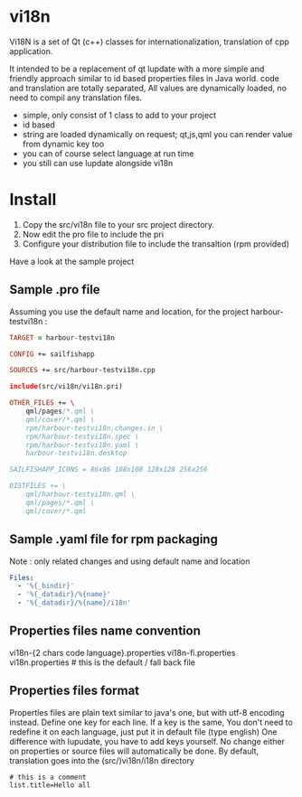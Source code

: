 # vi18n
Vi18N is a set of Qt (c++) classes for internationalization, translation of cpp application.

It intended to be a replacement of qt lupdate with a more simple and friendly approach similar to id based properties files in Java world.
code and translation are totally separated, All values are dynamically loaded, no need to compil any translation files.

* simple, only consist of 1 class to add to your project
* id based
* string are loaded dynamically on request; qt,js,qml you can render value from dynamic key too
* you can of course select language at run time
* you still can use lupdate alongside vi18n

Install
==================

1. Copy the src/vi18n file to your src project directory.
2. Now edit the pro file to include the pri
3. Configure your distribution file to include the transaltion (rpm provided)

Have a look at the sample project

Sample .pro file
------------------
Assuming you use the default name and location, for the project harbour-testvi18n :

```pro
TARGET = harbour-testvi18n

CONFIG += sailfishapp

SOURCES += src/harbour-testvi18n.cpp 

include(src/vi18n/vi18n.pri)

OTHER_FILES += \
    qml/pages/*.qml \
    qml/cover/*.qml \
    rpm/harbour-testvi18n.changes.in \
    rpm/harbour-testvi18n.spec \
    rpm/harbour-testvi18n.yaml \
    harbour-testvi18n.desktop

SAILFISHAPP_ICONS = 86x86 108x108 128x128 256x256

DISTFILES += \
    qml/harbour-testvi18n.qml \
    qml/pages/*.qml \
    qml/cover/*.qml
```

Sample .yaml file for rpm packaging
------------------
Note : only related changes and using default name and location

```yaml
Files:
  - '%{_bindir}'
  - '%{_datadir}/%{name}'
  - '%{_datadir}/%{name}/i18n'
```

Properties files name convention
------------------
vi18n-{2 chars code language}.properties
vi18n-fi.properties
vi18n.properties # this is the default / fall back file

Properties files format
------------------
Properties files are plain text similar to java's one, but with utf-8 encoding instead. Define one key for each line.
If a key is the same, You don't need to redefine it on each language, just put it in default file (type english)
One difference with lupudate, you have to add keys yourself. No change either on properties or source files will automatically be done.
By default, translation goes into the (src/)vi18n/i18n directory

```
# this is a comment
list.title=Hello all
```
 

